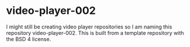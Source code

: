 # video-player-002
I might still be creating video player repositories so I am naming this repository video-player-002.
This is built from a template repository with the BSD 4 license.
